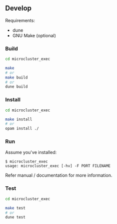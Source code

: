 ## Develop

Requirements:
- dune
- GNU Make (optional)

### Build

```sh
cd microcluster_exec

make
# or
make build
# or
dune build
```

### Install

```sh
cd microcluster_exec

make install
# or
opam install ./
```

### Run

Assume you've installed:

```
$ microcluster_exec 
usage: microcluster_exec [-hv] -F PORT FILENAME
```

Refer manual / documentation for more information.

### Test

```sh
cd microcluster_exec

make test
# or
dune test
```
